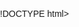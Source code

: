 !DOCTYPE html>
<html>
<head>
	<title>My Website</title>
	<style>
		body {
			font-family: Arial, sans-serif;
			margin: 0;
			padding: 0;
		}

		header {
			background-color: #333;
			color: #fff;
			padding: 10px;
			text-align: center;
		}

		nav {
			background-color: #ccc;
			overflow: hidden;
			padding: 10px;
			text-align: center;
		}

		nav a {
			display: inline-block;
			padding: 10px;
			text-decoration: none;
			color: #333;
		}

		nav a:hover {
			background-color: #999;
			color: #fff;
		}

		section {
			padding: 20px;
		}

		footer {
			background-color: #333;
			color: #fff;
			padding: 10px;
			text-align: center;
		}
	</style>
</head>
<body>
	<header>
		<h1>My Website</h1>
	</header>
	<nav>
		<a href="index.html">Home</a>
		<a href="about.html">About Me</a>
	</nav>
	<section>
		<h2>Home</h2>
		<p> My project ideas are;
            Smart Shopping Trolley that Follows Customer,
            Programmable Omni Direction Robotic Arm Vehicle,
            Car Safety System With Airbag Notification. </p>
	</section>
	<footer>
		<p>Copyright © My Website</p>
	</footer>
</body>
</html>

<!DOCTYPE html>
<html>
<head>
	<title>My Website</title>
	<style>
		body {
			font-family: Arial, sans-serif;
			margin: 0;
			padding: 0;
		}

		header {
			background-color: #333;
			color: #fff;
			padding: 10px;
			text-align: center;
		}

		nav {
			background-color: #ccc;
			overflow: hidden;
			padding: 10px;
			text-align: center;
		}

		nav a {
			display: inline-block;
			padding: 10px;
			text-decoration: none;
			color: #333;
		}

		nav a:hover {
			background-color: #999;
			color: #fff;
		}

		section {
			padding: 20px;
		}

		footer {
			background-color: #333;
			color: #fff;
			padding: 10px;
			text-align: center;
		}
	</style>
</head>
<body>
	<header>
		<h1>My Website</h1>
	</header>
	<nav>
		<a href="index.html">Home</a>
		<a href="about.html">About Me</a>
	</nav>
	<section>
		<h2>About Me</h2>
		<p>
            My name is Cynthia Jesire Kimunei. 
            I am a 3rd year GIS student in Jomo Kenyatta University of Agriculture and Technology.
            I live in Juja, Kiambu county.
         </p>
	</section>
	<footer>
		<p>Copyright © My Website</p>
	</footer>
</body>
</html>
